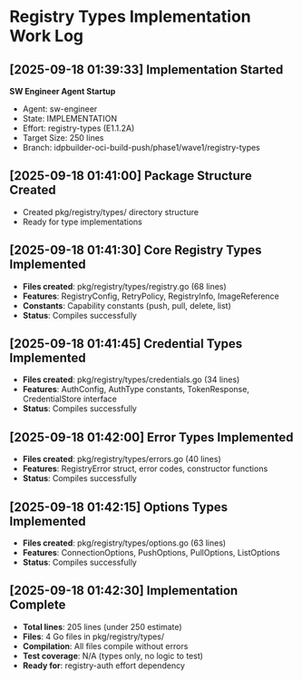 # Registry Types Implementation Work Log

## [2025-09-18 01:39:33] Implementation Started
**SW Engineer Agent Startup**
- Agent: sw-engineer
- State: IMPLEMENTATION
- Effort: registry-types (E1.1.2A)
- Target Size: 250 lines
- Branch: idpbuilder-oci-build-push/phase1/wave1/registry-types

## [2025-09-18 01:41:00] Package Structure Created
- Created pkg/registry/types/ directory structure
- Ready for type implementations

## [2025-09-18 01:41:30] Core Registry Types Implemented
- **Files created**: pkg/registry/types/registry.go (68 lines)
- **Features**: RegistryConfig, RetryPolicy, RegistryInfo, ImageReference
- **Constants**: Capability constants (push, pull, delete, list)
- **Status**: Compiles successfully

## [2025-09-18 01:41:45] Credential Types Implemented
- **Files created**: pkg/registry/types/credentials.go (34 lines)
- **Features**: AuthConfig, AuthType constants, TokenResponse, CredentialStore interface
- **Status**: Compiles successfully

## [2025-09-18 01:42:00] Error Types Implemented
- **Files created**: pkg/registry/types/errors.go (40 lines)
- **Features**: RegistryError struct, error codes, constructor functions
- **Status**: Compiles successfully

## [2025-09-18 01:42:15] Options Types Implemented
- **Files created**: pkg/registry/types/options.go (63 lines)
- **Features**: ConnectionOptions, PushOptions, PullOptions, ListOptions
- **Status**: Compiles successfully

## [2025-09-18 01:42:30] Implementation Complete
- **Total lines**: 205 lines (under 250 estimate)
- **Files**: 4 Go files in pkg/registry/types/
- **Compilation**: All files compile without errors
- **Test coverage**: N/A (types only, no logic to test)
- **Ready for**: registry-auth effort dependency